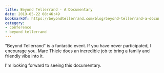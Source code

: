 ```yaml
---
title: Beyond Tellerrand - A Documentary
date: 2019-05-22 08:46:49
bookmarkOf: https://beyondtellerrand.com/blog/beyond-tellerrand-a-documentary
category:
- conference
- beyond tellerrand
---
```

"Beyond Tellerrand" is a fantastic event. If you have never participated, I encourage you. Marc Thiele does an incredible job to bring a family and friendly vibe into it.

I'm looking forward to seeing this documentary.
